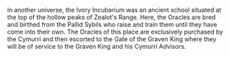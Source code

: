 In another universe, the Ivory Incubarium was an ancient school situated at the top of the hollow peaks of Zealot's Range. Here, the Oracles are bred and birthed from the Pallid Sybils who raise and train them until they have come into their own. The Oracles of this place are exclusively purchased by the Cymurri and then escorted to the Gate of the Graven King where they will be of service to the Graven King and his Cymurri Advisors.